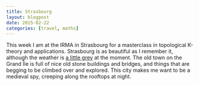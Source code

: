 ```yaml
---
title: Strasbourg
layout: blogpost
date: 2015-02-22
categories: [travel, maths]
---
```


This week I am at the IRMA in Strasbourg for a masterclass in topological
K-theory and applications. Strasbourg is as beautiful as I remember it,
although the weather is <a href="/assets/images/2015-02-22/ponts_couverts.jpg"
data-lightbox="strasbourg">a little grey</a> at the moment.
The old town on the Grand &Icirc;le is full of nice old stone buildings and
bridges, and things that are begging to be climbed over and explored. This city
makes me want to be a medieval spy, creeping along the rooftops at night.
